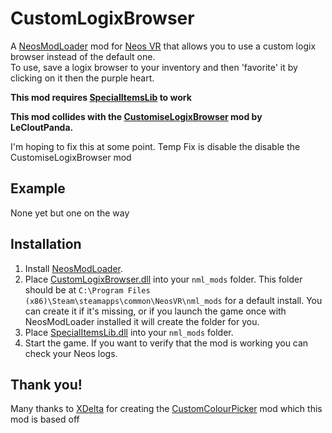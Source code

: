 # CustomLogixBrowser
A [NeosModLoader](https://github.com/neos-modding-group/NeosModLoader) mod for [Neos VR](https://neos.com/) that allows you to use a custom logix browser instead of the default one.<br>
To use, save a logix browser to your inventory and then 'favorite' it by clicking on it then the purple heart.<br>

<b>This mod requires [SpecialItemsLib](https://github.com/art0007i/SpecialItemsLib) to work</b>

<b>This mod collides with the [CustomiseLogixBrowser](https://github.com/LeCloutPanda/Customise/tree/main/CustomiseLogixBrowser) mod by LeCloutPanda.</b>

I'm hoping to fix this at some point. Temp Fix is disable the disable the CustomiseLogixBrowser mod

## Example
None yet but one on the way

## Installation
1. Install [NeosModLoader](https://github.com/neos-modding-group/NeosModLoader).
1. Place [CustomLogixBrowser.dll](https://github.com/AlexW-578/CustomLogixBrowser/releases/latest/download/CustomLogixBrowser.dll) into your `nml_mods` folder. This folder should be at `C:\Program Files (x86)\Steam\steamapps\common\NeosVR\nml_mods` for a default install. You can create it if it's missing, or if you launch the game once with NeosModLoader installed it will create the folder for you.
1. Place [SpecialItemsLib.dll](https://github.com/art0007i/SpecialItemsLib/releases/latest/download/SpecialItemsLib.dll) into your `nml_mods` folder.
1. Start the game. If you want to verify that the mod is working you can check your Neos logs.

## Thank you!
Many thanks to [XDelta](https://github.com/XDelta) for creating the [CustomColourPicker](https://github.com/XDelta/CustomColorPicker) mod which this mod is based off
